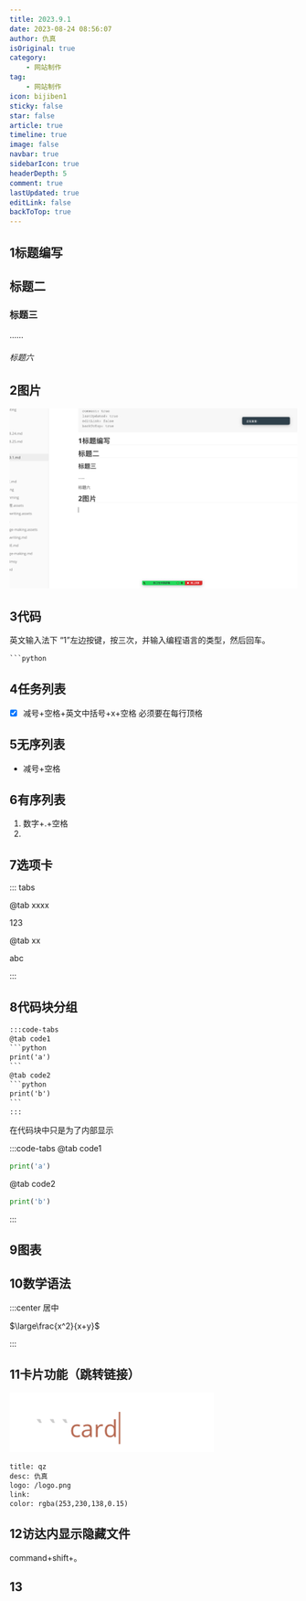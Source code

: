 ```yaml
---
title: 2023.9.1
date: 2023-08-24 08:56:07
author: 仇真
isOriginal: true
category: 
    - 网站制作
tag:
    - 网站制作
icon: bijiben1
sticky: false
star: false
article: true
timeline: true
image: false
navbar: true
sidebarIcon: true
headerDepth: 5
comment: true
lastUpdated: true
editLink: false
backToTop: true
---
```


## 1标题编写

## 标题二

### 标题三

……

###### 标题六

## 2图片

![image-20230901082027927](./2023.9.1.assets/image-20230901082027927.png)

## 3代码

英文输入法下 “1”左边按键，按三次，并输入编程语言的类型，然后回车。

```python
```python
```

## 4任务列表

- [x] 减号+空格+英文中括号+x+空格   必须要在每行顶格 

## 5无序列表

- 减号+空格

## 6有序列表

1. 数字+.+空格
2. 

## 7选项卡

::: tabs

@tab xxxx

123

@tab xx

abc

:::

## 8代码块分组

````
:::code-tabs
@tab code1
```python
print('a')
```
@tab code2
```python
print('b')
```
:::
````

在代码块中只是为了内部显示

:::code-tabs
@tab code1

```python
print('a')
```
@tab code2
```python
print('b')
```
:::

## 9图表

## 10数学语法 

:::center    居中

$\large\frac{x^2}{x+y}$

:::

## 11卡片功能（跳转链接）

![image-20230901085929845](./2023.9.1.assets/image-20230901085929845.png)

```card
title: qz
desc: 仇真
logo: /logo.png
link: 
color: rgba(253,230,138,0.15)
```

## 12访达内显示隐藏文件

command+shift+。

## 13



